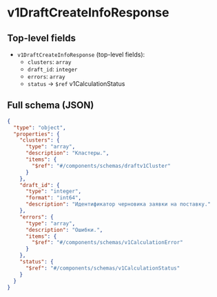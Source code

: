 # v1DraftCreateInfoResponse

## Top-level fields
- `v1DraftCreateInfoResponse` (top-level fields):
  - `clusters`: `array`
  - `draft_id`: `integer`
  - `errors`: `array`
  - `status` → `$ref` v1CalculationStatus

## Full schema (JSON)
```json
{
  "type": "object",
  "properties": {
    "clusters": {
      "type": "array",
      "description": "Кластеры.",
      "items": {
        "$ref": "#/components/schemas/draftv1Cluster"
      }
    },
    "draft_id": {
      "type": "integer",
      "format": "int64",
      "description": "Идентификатор черновика заявки на поставку."
    },
    "errors": {
      "type": "array",
      "description": "Ошибки.",
      "items": {
        "$ref": "#/components/schemas/v1CalculationError"
      }
    },
    "status": {
      "$ref": "#/components/schemas/v1CalculationStatus"
    }
  }
}
```
